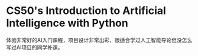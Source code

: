 # CS50's Introduction to Artificial Intelligence with Python

体验非常好的AI入门课程，项目设计非常出彩，很适合学过人工智能导论但没怎么写过AI项目的同学补课。
